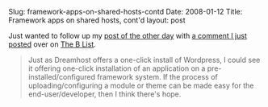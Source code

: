 Slug: framework-apps-on-shared-hosts-contd
Date: 2008-01-12
Title: Framework apps on shared hosts, cont'd
layout: post

Just wanted to follow up my [post of the other day](http://redmonk.net/archives/2008/01/06/php-wordpress-ruby-and-diso/) with [a comment I just posted](http://www.b-list.org/weblog/2008/jan/10/hosts/#c50009) over on [The B List](http://www.b-list.org/weblog/).

>Just as Dreamhost offers a one-click install of Wordpress, I could see it offering one-click installation of an application on a pre-installed/configured framework system. If the process of uploading/configuring a module or theme can be made easy for the end-user/developer, then I think there's hope.
